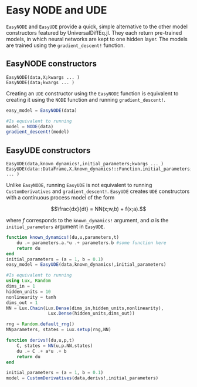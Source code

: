 # Easy NODE and UDE

`EasyNODE` and `EasyUDE` provide a quick, simple alternative to the other model constructors featured by UniversalDiffEq.jl. They each return pre-trained models, in which neural networks are kept to one hidden layer. The models are trained using the `gradient_descent!` function.

## EasyNODE constructors

```@docs; canonical=false
EasyNODE(data,X;kwargs ... )
EasyNODE(data;kwargs ... )
```

Creating an `UDE` constructor using the `EasyNODE` function is equivalent to creating it using the `NODE` function and running `gradient_descent!`.

```julia
easy_model = EasyNODE(data)

#Is equivalent to running
model = NODE(data)
gradient_descent!(model)
```

## EasyUDE constructors

```@docs; canonical=false
EasyUDE(data,known_dynamics!,initial_parameters;kwargs ... )
EasyUDE(data::DataFrame,X,known_dynamics!::Function,initial_parameters;kwargs ... )
```

Unlike `EasyNODE`, running `EasyUDE` is not equivalent to running `CustomDerivatives` and `gradient_descent!`. `EasyUDE` creates `UDE` constructors with a continuous process model of the form

```math
\frac{dx}{dt} = NN(x;w,b) + f(x;a).
```

where $f$ corresponds to the `known_dynamics!` argument, and $a$ is the `initial_parameters` argument in `EasyUDE`.

```julia
function known_dynamics!(du,u,parameters,t)
    du .= parameters.a.*u .+ parameters.b #some function here
    return du
end
initial_parameters = (a = 1, b = 0.1)
easy_model = EasyUDE(data,known_dynamics!,initial_parameters)

#Is equivalent to running
using Lux, Random
dims_in = 1
hidden_units = 10
nonlinearity = tanh
dims_out = 1
NN = Lux.Chain(Lux.Dense(dims_in,hidden_units,nonlinearity),
                Lux.Dense(hidden_units,dims_out))

rng = Random.default_rng()
NNparameters, states = Lux.setup(rng,NN)

function derivs!(du,u,p,t)
    C, states = NN(u,p.NN,states)
    du .= C .+ a*u .+ b
    return du
end

initial_parameters = (a = 1, b = 0.1)
model = CustomDerivatives(data,derivs!,initial_parameters)
```
